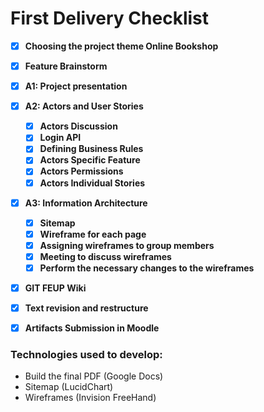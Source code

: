 # **First Delivery Checklist**


- [x] **Choosing the project theme Online Bookshop**
- [x] **Feature Brainstorm**
- [x] **A1: Project presentation**
- [x] **A2: Actors and User Stories**
  - [x] **Actors Discussion**
  - [x] **Login API**
  - [x] **Defining Business Rules**
  - [x] **Actors Specific Feature**
  - [x] **Actors Permissions**
  - [x] **Actors Individual Stories**
- [x] **A3: Information Architecture**
  - [x] **Sitemap**
  - [x] **Wireframe for each page**
  - [x] **Assigning wireframes to group members**
  - [x] **Meeting to discuss wireframes**
  - [x] **Perform the necessary changes to the wireframes**
- [x] **GIT FEUP Wiki**
- [x] **Text revision and restructure**
- [x] **Artifacts Submission in Moodle**


### Technologies used to develop:
 - Build the final PDF (Google Docs)
 - Sitemap (LucidChart)
 - Wireframes (Invision FreeHand)
